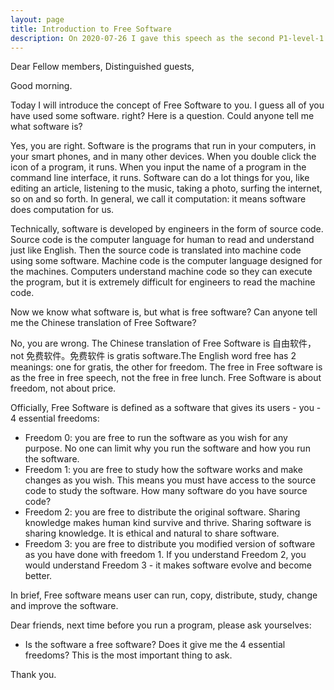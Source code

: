 ```yaml
---
layout: page
title: Introduction to Free Software
description: On 2020-07-26 I gave this speech as the second P1-level-1 speech in Yulife club of Toastmaster.
---
```



Dear Fellow members,
Distinguished guests,

Good morning.

Today I will introduce the concept of Free Software to you. I guess all of you have used some software. right?
Here is a question. Could anyone tell me what software is?

Yes, you are right. Software is the programs that run in your computers, in your smart phones, and in many other devices.
When you double click the icon of a program, it runs. When you input the name of a program in the command line interface,
it runs. Software can do a lot things for you, like editing an article, listening to the music, taking a photo, surfing
the internet, so on and so forth. In general, we call it computation: it means software does computation for us.

Technically, software is developed by engineers in the form of source code. Source code is the computer language for human
to read and understand just like English. Then the source code is translated into machine code using some software. Machine
code is the computer language designed for the machines. Computers understand machine code so they can execute the program,
but it is extremely difficult for engineers to read the machine code.

Now we know what software is, but what is free software? Can anyone tell me the Chinese translation of Free Software?

No, you are wrong. The Chinese translation of Free Software is 自由软件，not 免费软件。免费软件 is gratis software.The English
word free has 2 meanings: one for gratis, the other for freedom. The free in Free software is as the free in free speech,
not the free in free lunch. Free Software is about freedom, not about price.

Officially, Free Software is defined as a software that gives its users - you - 4 essential freedoms:

- Freedom 0: you are free to run the software as you wish for any purpose. No one can limit why you run the software and how
you run the software.
- Freedom 1: you are free to study how the software works and make changes as you wish. This means you must have access to
the source code to study the software. How many software do you have source code?
- Freedom 2: you are free to distribute the original software. Sharing knowledge makes human kind survive and thrive. Sharing
software is sharing knowledge. It is ethical and natural to share software.
- Freedom 3: you are free to distribute you modified version of software as you have done with freedom 1. If you understand
Freedom 2, you would understand Freedom 3 - it makes software evolve and become better.

In brief, Free software means user can run, copy, distribute, study, change and improve the software.

Dear friends, next time before you run a program, please ask yourselves:
- Is the software a free software? Does it give me the 4 essential freedoms?
This is the most important thing to ask.

Thank you.